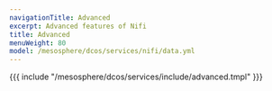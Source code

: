 ```yaml
---
navigationTitle: Advanced
excerpt: Advanced features of Nifi
title: Advanced
menuWeight: 80
model: /mesosphere/dcos/services/nifi/data.yml
---
```


{{{ include "/mesosphere/dcos/services/include/advanced.tmpl" }}}
